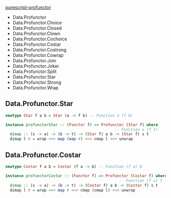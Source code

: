 [purescript-profunctor](https://pursuit.purescript.org/packages/purescript-profunctor/)

- Data.Profunctor 
- Data.Profunctor.Choice 
- Data.Profunctor.Closed 
- Data.Profunctor.Clown 
- Data.Profunctor.Cochoice 
- Data.Profunctor.Costar 
- Data.Profunctor.Costrong 
- Data.Profunctor.Cowrap 
- Data.Profunctor.Join 
- Data.Profunctor.Joker 
- Data.Profunctor.Split 
- Data.Profunctor.Star 
- Data.Profunctor.Strong 
- Data.Profunctor.Wrap 

## Data.Profunctor.Star

```purescript
newtype Star f a b = Star (a -> f b) -- Function a (f b)

instance profunctorStar :: (Functor f) => Profunctor (Star f) where
                                                -- Function s (f t)
  dimap :: (s -> a) -> (b -> t) -> (Star f) a b -> (Star f) s t
  dimap l r = wrap <<< map (map r) <<< cmap l <<< unwrap
```

## Data.Profunctor.Costar

```purescript
newtype Costar f a b = Costar (f a -> b) -- Function (f a) b

instance profunctorCostar :: (Functor f) => Profunctor (Costar f) where
                                                  -- Function (f s) t
  dimap :: (s -> a) -> (b -> t) -> (Costar f) a b -> (Costar f) s t
  dimap l r = wrap <<< map r <<< cmap (cmap l) <<< unwrap
```
